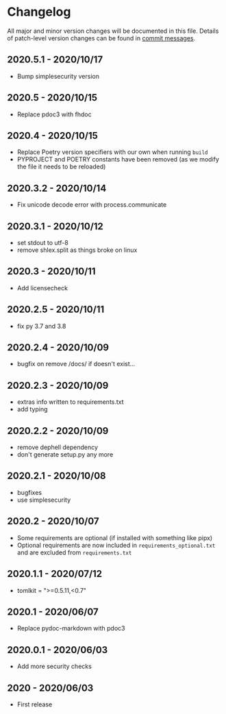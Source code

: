 # Changelog
All major and minor version changes will be documented in this file. Details of
patch-level version changes can be found in [commit messages](../../commits/master).

## 2020.5.1 - 2020/10/17
- Bump simplesecurity version

## 2020.5 - 2020/10/15
- Replace pdoc3 with fhdoc

## 2020.4 - 2020/10/15
- Replace Poetry version specifiers with our own when running `build`
- PYPROJECT and POETRY constants have been removed (as we modify the file it
  needs to be reloaded)

## 2020.3.2 - 2020/10/14
- Fix unicode decode error with process.communicate

## 2020.3.1 - 2020/10/12
- set stdout to utf-8
- remove shlex.split as things broke on linux

## 2020.3 - 2020/10/11
- Add licensecheck

## 2020.2.5 - 2020/10/11
- fix py 3.7 and 3.8

## 2020.2.4 - 2020/10/09
- bugfix on remove /docs/ if doesn't exist...

## 2020.2.3 - 2020/10/09
- extras info written to requirements.txt
- add typing

## 2020.2.2 - 2020/10/09
- remove dephell dependency
- don't generate setup.py any more

## 2020.2.1 - 2020/10/08
- bugfixes
- use simplesecurity

## 2020.2 - 2020/10/07
- Some requirements are optional (if installed with something like pipx)
- Optional requirements are now included in `requirements_optional.txt`
  and are excluded from `requirements.txt`

## 2020.1.1 - 2020/07/12
- tomlkit = ">=0.5.11,<0.7"

## 2020.1 - 2020/06/07
- Replace pydoc-markdown with pdoc3

## 2020.0.1 - 2020/06/03
- Add more security checks

## 2020 - 2020/06/03
- First release
